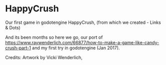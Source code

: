 # HappyCrush
Our first game in godotengine HappyCrush, (from which we created - Links &amp; Dots)

And its been months so here we go, our port of https://www.raywenderlich.com/66877/how-to-make-a-game-like-candy-crush-part-1 and my first try in godotengine (Jan 2017).

Credits: Artwork by Vicki Wenderlich, 
